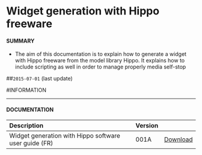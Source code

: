 # Widget generation with Hippo freeware

#### **SUMMARY**
- The aim of this documentation is to explain how to generate a widget with Hippo freeware from the model library Hippo. It explains how to include scripting as well in order to manage properly media self-stop

##`2015-07-01` (last update)

#INFORMATION
***********************************************************************
#### **DOCUMENTATION**
| Description                                                                      | Version |                 |
| :------------------------------------------------------------------------------- | :-------| :-------------- |
| Widget generation with Hippo software user guide (FR)                            | 001A    | [Download](https://github.com/innes-labs/archives/blob/main/downloads/application-notes/Guide-de-génération-de-media-widget-avec-le-logiciel-Hippo-à-partir-de-démo_001A_fr.pdf) |






